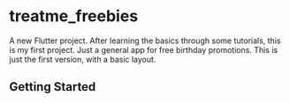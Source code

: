 # treatme_freebies

A new Flutter project. After learning the basics through some tutorials, this is my first project. Just a general app for free birthday promotions.
This is just the first version, with a basic layout. 

## Getting Started



